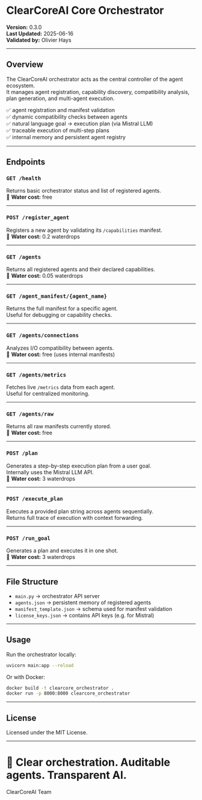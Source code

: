 # ClearCoreAI Core Orchestrator

**Version:** 0.3.0  
**Last Updated:** 2025-06-16  
**Validated by:** Olivier Hays  

---

## Overview

The ClearCoreAI orchestrator acts as the central controller of the agent ecosystem.  
It manages agent registration, capability discovery, compatibility analysis, plan generation, and multi-agent execution.

✅ agent registration and manifest validation  
✅ dynamic compatibility checks between agents  
✅ natural language goal → execution plan (via Mistral LLM)  
✅ traceable execution of multi-step plans  
✅ internal memory and persistent agent registry  

---

## Endpoints

### `GET /health`

Returns basic orchestrator status and list of registered agents.  
🧪 **Water cost:** free

---

### `POST /register_agent`

Registers a new agent by validating its `/capabilities` manifest.  
🧪 **Water cost:** 0.2 waterdrops

---

### `GET /agents`

Returns all registered agents and their declared capabilities.  
🧪 **Water cost:** 0.05 waterdrops

---

### `GET /agent_manifest/{agent_name}`

Returns the full manifest for a specific agent.  
Useful for debugging or capability checks.

---

### `GET /agents/connections`

Analyzes I/O compatibility between agents.  
🧪 **Water cost:** free (uses internal manifests)

---

### `GET /agents/metrics`

Fetches live `/metrics` data from each agent.  
Useful for centralized monitoring.

---

### `GET /agents/raw`

Returns all raw manifests currently stored.  
🧪 **Water cost:** free

---

### `POST /plan`

Generates a step-by-step execution plan from a user goal.  
Internally uses the Mistral LLM API.  
🧪 **Water cost:** 3 waterdrops

---

### `POST /execute_plan`

Executes a provided plan string across agents sequentially.  
Returns full trace of execution with context forwarding.

---

### `POST /run_goal`

Generates a plan and executes it in one shot.  
🧪 **Water cost:** 3 waterdrops

---

## File Structure

- `main.py` → orchestrator API server  
- `agents.json` → persistent memory of registered agents  
- `manifest_template.json` → schema used for manifest validation  
- `license_keys.json` → contains API keys (e.g. for Mistral)  

---

## Usage

Run the orchestrator locally:

```bash
uvicorn main:app --reload
```

Or with Docker:

```bash
docker build -t clearcore_orchestrator .
docker run -p 8000:8000 clearcore_orchestrator
```

---

## License

Licensed under the MIT License.

---

# 🤖 Clear orchestration. Auditable agents. Transparent AI.  
ClearCoreAI Team
